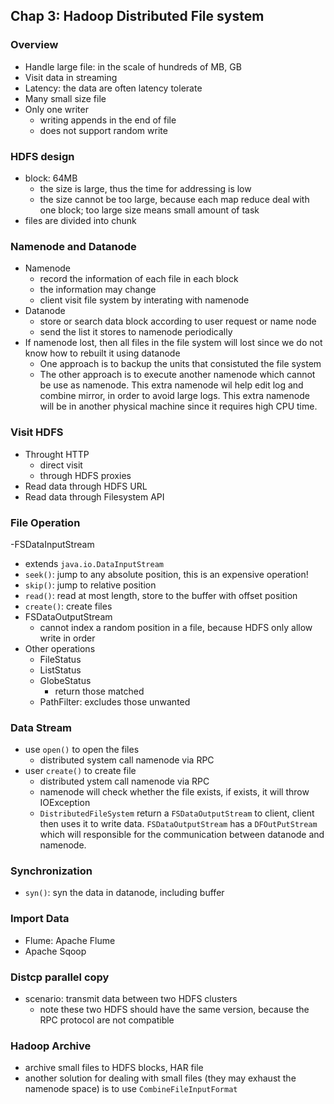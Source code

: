 ## Chap 3: Hadoop Distributed File system

### Overview
- Handle large file: in the scale of hundreds of MB, GB
- Visit data in streaming
- Latency: the data are often latency tolerate
- Many small size file
- Only one writer
  - writing appends in the end of file
  - does not support random write

### HDFS design
- block: 64MB
  - the size is large, thus the time for addressing is low
  - the size cannot be too large, because each map reduce deal with one block; too large size means small amount of task
- files are divided into chunk

### Namenode and Datanode
- Namenode
  - record the information of each file in each block
  - the information may change
  - client visit file system by interating with namenode
- Datanode
  - store or search data block according to user request or name node
  - send the list it stores to namenode periodically
- If namenode lost, then all files in the file system will lost since we do not know how to rebuilt it using datanode
  - One approach is to backup the units that consistuted the file system
  - The other approach is to execute another namenode which cannot be use as namenode. This extra namenode wil help edit log and combine mirror, in order to avoid large logs. This extra namenode will be in another physical machine since it requires high CPU time.

### Visit HDFS
- Throught HTTP
  - direct visit
  - through HDFS proxies
- Read data through HDFS URL
- Read data through Filesystem API

### File Operation
-FSDataInputStream
  - extends `java.io.DataInputStream`
  - `seek()`: jump to any absolute position, this is an expensive operation!
  - `skip()`: jump to relative position
  - `read()`: read at most length, store to the buffer with offset position
  - `create()`: create files
- FSDataOutputStream
  - cannot index a random position in a file, because HDFS only allow write in order
- Other operations
  - FileStatus
  - ListStatus
  - GlobeStatus
    - return those matched
  - PathFilter: excludes those unwanted

### Data Stream
- use `open()` to open the files
  - distributed system call namenode via RPC
- user `create()` to create file
  - distributed ystem call namenode via RPC
  - namenode will check whether the file exists, if exists, it will throw IOException
  - `DistributedFileSystem` return a `FSDataOutputStream` to client, client then uses it to write data. `FSDataOutputStream` has a `DFOutPutStream` which will responsible for the communication between datanode and namenode.

### Synchronization
- `syn()`: syn the data in datanode, including buffer

### Import Data
- Flume: Apache Flume
- Apache Sqoop

### Distcp parallel copy
- scenario: transmit data between two HDFS clusters
  - note these two HDFS should have the same version, because the RPC protocol are not compatible

### Hadoop Archive
- archive small files to HDFS blocks, HAR file
- another solution for dealing with small files (they may exhaust the namenode space) is to use `CombineFileInputFormat`
